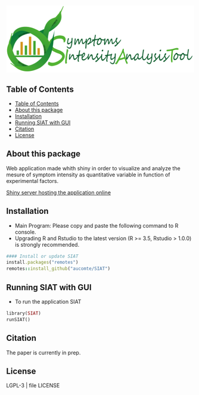 

![SIAT Logo](./inst/app/www/SIATtransparent.png)

## Table of Contents
<!-- TOC depthFrom:2 depthTo:3 withLinks:1 updateOnSave:1 orderedList:0 -->

- [Table of Contents](#table-of-contents)
- [About this package](#about-this-package)
- [Installation](#installation)
- [Running SIAT with GUI](#running-siat-with-gui)
- [Citation](#citation)
- [License](#license)

<!-- /TOC -->

## About this package

Web application made whith shiny in order to visualize and analyze the mesure of symptom intensity as quantitative variable in function of experimental factors.

[Shiny server hosting the application online](http://bioinfo-shiny.ird.fr:3838/AnalyseSymptoms/)

## Installation

  * Main Program: Please copy and paste the following command to R console.
  * Upgrading R and Rstudio to the latest version (R >= 3.5, Rstudio > 1.0.0) is strongly recommended.

``` ruby
#### Install or update SIAT
install.packages("remotes")
remotes::install_github("aucomte/SIAT")

```

## Running SIAT with GUI

  * To run the application SIAT

```ruby
library(SIAT)
runSIAT()
```

## Citation
The paper is currently in prep.

## License

LGPL-3 | file LICENSE
